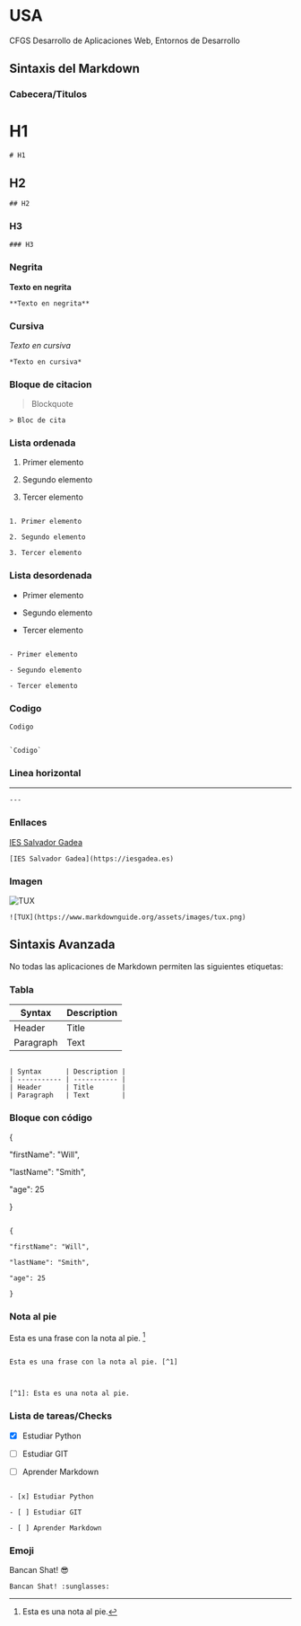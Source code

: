 
  
# USA

  

CFGS Desarrollo de Aplicaciones Web, Entornos de Desarrollo

  

## Sintaxis del Markdown

  

### Cabecera/Titulos

  

# H1

  

`# H1`

  

## H2

  

`## H2`

  

### H3

  

`### H3`

  

### Negrita

  

**Texto en negrita**

  

`**Texto en negrita**`

  

### Cursiva

  

*Texto en cursiva*

  

`*Texto en cursiva*`

  

### Bloque de citacion

  

> Blockquote

  

`> Bloc de cita`

  

### Lista ordenada

  

1. Primer elemento

2. Segundo elemento

3. Tercer elemento

  

```

1. Primer elemento

2. Segundo elemento

3. Tercer elemento

```

  

### Lista desordenada

  

- Primer elemento

- Segundo elemento

- Tercer elemento

  

```

- Primer elemento

- Segundo elemento

- Tercer elemento

```

  

### Codigo

  

`Codigo`

  

```

`Codigo`

```

  
  

### Linea horizontal

  

---

  

`---`

  

### Enllaces

  

[IES Salvador Gadea](https://iesgadea.es)

  

`[IES Salvador Gadea](https://iesgadea.es)`

  

### Imagen



![TUX](https://www.markdownguide.org/assets/images/tux.png)

  

`![TUX](https://www.markdownguide.org/assets/images/tux.png)`

  

## Sintaxis Avanzada

  

No todas las aplicaciones de Markdown permiten las siguientes etiquetas:

  

### Tabla

  

| Syntax      | Description |
| ----------- | ----------- |
| Header      | Title       |
| Paragraph   | Text        |

  

```

| Syntax      | Description |
| ----------- | ----------- |
| Header      | Title       |
| Paragraph   | Text        |

```

  

### Bloque con código

  

{

"firstName": "Will",

"lastName": "Smith",

"age": 25

}





```

{

"firstName": "Will",

"lastName": "Smith",

"age": 25

}

```


  

### Nota al pie

  

Esta es una frase con la nota al pie. [^1]

  

[^1]: Esta es una nota al pie.

  

```

Esta es una frase con la nota al pie. [^1]

  

[^1]: Esta es una nota al pie.

```

  

### Lista de tareas/Checks

  

- [x] Estudiar Python

- [ ] Estudiar GIT

- [ ] Aprender Markdown

  

```

- [x] Estudiar Python

- [ ] Estudiar GIT

- [ ] Aprender Markdown

```

  

### Emoji

  

Bancan Shat! :sunglasses:

`Bancan Shat! :sunglasses:`